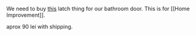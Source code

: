 We need to buy [this](https://meesenburg.ro/broaste-pentru-usi/1272-broasca-cu-buton-yale-pentru-usi-din-lemn-de-baie-dornmass-60-mm-finisaj-nichel-satinat-40-cy3-5786-bk-3101-5052847044513.html) latch thing for our bathroom door.
This is for [[Home Improvement]].

aprox 90 lei with shipping.